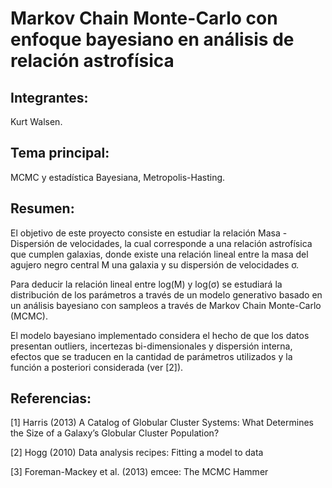 # Markov Chain Monte-Carlo con enfoque bayesiano en análisis de relación astrofísica

## Integrantes:

Kurt Walsen.

## Tema principal:

MCMC y estadística Bayesiana, Metropolis-Hasting.

## Resumen:

El objetivo de este proyecto consiste en estudiar la relación Masa - Dispersión de velocidades, la cual corresponde a una relación astrofísica que cumplen galaxias, donde existe una relación lineal entre la masa del agujero negro central M una galaxia y su dispersión de velocidades σ.

Para deducir la relación lineal entre log(M) y log(σ) se estudiará la distribución de los parámetros a través de un modelo  generativo basado en un análisis bayesiano con sampleos a través de Markov Chain Monte-Carlo (MCMC).

El modelo bayesiano implementado considera el hecho de que los datos presentan outliers, incertezas bi-dimensionales y dispersión interna, efectos que se traducen en la cantidad de parámetros utilizados y la función a posteriori considerada (ver [2]).

## Referencias:

[1] Harris (2013) A Catalog of Globular Cluster Systems: What Determines the Size of a Galaxy’s Globular Cluster Population?

[2] Hogg (2010) Data analysis recipes: Fitting a model to data

[3] Foreman-Mackey et al. (2013) emcee: The MCMC Hammer
